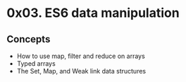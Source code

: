 # 0x03. ES6 data manipulation

## Concepts
- How to use map, filter and reduce on arrays
- Typed arrays
- The Set, Map, and Weak link data structures
